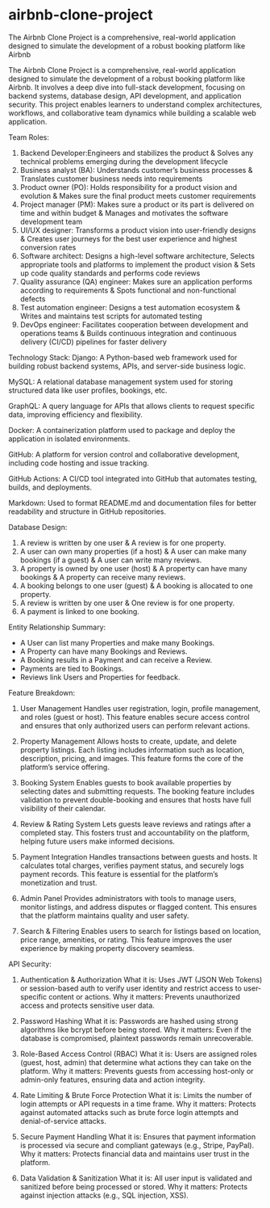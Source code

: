 # airbnb-clone-project
The Airbnb Clone Project is a comprehensive, real-world application designed to simulate the development of a robust booking platform like Airbnb

The Airbnb Clone Project is a comprehensive, real-world application designed to simulate the development of a robust booking platform like Airbnb. It involves a deep dive into full-stack development, focusing on backend systems, database design, API development, and application security. This project enables learners to understand complex architectures, workflows, and collaborative team dynamics while building a scalable web application.


Team Roles: 
1. Backend Developer:Engineers and stabilizes the product & Solves any technical problems emerging during the development lifecycle
2. Business analyst (BA): Understands customer’s business processes & Translates customer business needs into requirements
3. Product owner (PO): Holds responsibility for a product vision and evolution & Makes sure the final product meets customer requirements
4. Project manager (PM): Makes sure a product or its part is delivered on time and within budget & Manages and motivates the software development team
5. UI/UX designer: Transforms a product vision into user-friendly designs & Creates user journeys for the best user experience and highest conversion rates
6. Software architect: Designs a high-level software architecture, Selects appropriate tools and platforms to implement the product vision & Sets up code quality standards and performs code reviews
7. Quality assurance (QA) engineer: Makes sure an application performs according to requirements & Spots functional and non-functional defects
8. Test automation engineer: Designs a test automation ecosystem & Writes and maintains test scripts for automated testing
9. DevOps engineer: Facilitates cooperation between development and operations teams & Builds continuous integration and continuous delivery (CI/CD) pipelines for faster delivery
   
Technology Stack: 
Django:	A Python-based web framework used for building robust backend systems, APIs, and server-side business logic.

MySQL:	A relational database management system used for storing structured data like user profiles, bookings, etc.

GraphQL:	A query language for APIs that allows clients to request specific data, improving efficiency and flexibility.

Docker:	A containerization platform used to package and deploy the application in isolated environments.

GitHub:	A platform for version control and collaborative development, including code hosting and issue tracking.

GitHub Actions:	A CI/CD tool integrated into GitHub that automates testing, builds, and deployments.

Markdown:	Used to format README.md and documentation files for better readability and structure in GitHub repositories.

Database Design:
1. A review is written by one user & A review is for one property.
2. A user can own many properties (if a host) & A user can make many bookings (if a guest) & A user can write many reviews.
3. A property is owned by one user (host) & A property can have many bookings & A property can receive many reviews.
4. A booking belongs to one user (guest) & A booking is allocated to one property.
5. A review is written by one user & One review is for one property.
6. A payment is linked to one booking.

Entity Relationship Summary:
- A User can list many Properties and make many Bookings.
- A Property can have many Bookings and Reviews.
- A Booking results in a Payment and can receive a Review.
- Payments are tied to Bookings.
- Reviews link Users and Properties for feedback.

Feature Breakdown:
1. User Management
Handles user registration, login, profile management, and roles (guest or host). This feature enables secure access control and ensures that only authorized users can perform relevant actions.

2. Property Management
Allows hosts to create, update, and delete property listings. Each listing includes information such as location, description, pricing, and images. This feature forms the core of the platform’s service offering.

3. Booking System
Enables guests to book available properties by selecting dates and submitting requests. The booking feature includes validation to prevent double-booking and ensures that hosts have full visibility of their calendar.

4. Review & Rating System
Lets guests leave reviews and ratings after a completed stay. This fosters trust and accountability on the platform, helping future users make informed decisions.

5. Payment Integration
Handles transactions between guests and hosts. It calculates total charges, verifies payment status, and securely logs payment records. This feature is essential for the platform’s monetization and trust.

6. Admin Panel
Provides administrators with tools to manage users, monitor listings, and address disputes or flagged content. This ensures that the platform maintains quality and user safety.

7. Search & Filtering
Enables users to search for listings based on location, price range, amenities, or rating. This feature improves the user experience by making property discovery seamless.

API Security:
 1. Authentication & Authorization
What it is: Uses JWT (JSON Web Tokens) or session-based auth to verify user identity and restrict access to user-specific content or actions.
Why it matters: Prevents unauthorized access and protects sensitive user data.

2. Password Hashing
What it is: Passwords are hashed using strong algorithms like bcrypt before being stored.
Why it matters: Even if the database is compromised, plaintext passwords remain unrecoverable.

3. Role-Based Access Control (RBAC)
What it is: Users are assigned roles (guest, host, admin) that determine what actions they can take on the platform.
Why it matters: Prevents guests from accessing host-only or admin-only features, ensuring data and action integrity.

4. Rate Limiting & Brute Force Protection
What it is: Limits the number of login attempts or API requests in a time frame.
Why it matters: Protects against automated attacks such as brute force login attempts and denial-of-service attacks.

5. Secure Payment Handling
What it is: Ensures that payment information is processed via secure and compliant gateways (e.g., Stripe, PayPal).
Why it matters: Protects financial data and maintains user trust in the platform.

6. Data Validation & Sanitization
What it is: All user input is validated and sanitized before being processed or stored.
Why it matters: Protects against injection attacks (e.g., SQL injection, XSS).


